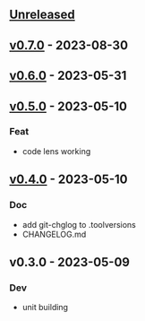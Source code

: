 <a name="unreleased"></a>
## [Unreleased]


<a name="v0.7.0"></a>
## [v0.7.0] - 2023-08-30

<a name="v0.6.0"></a>
## [v0.6.0] - 2023-05-31

<a name="v0.5.0"></a>
## [v0.5.0] - 2023-05-10
### Feat
- code lens working


<a name="v0.4.0"></a>
## [v0.4.0] - 2023-05-10
### Doc
- add git-chglog to .toolversions
- CHANGELOG.md


<a name="v0.3.0"></a>
## v0.3.0 - 2023-05-09
### Dev
- unit building


[Unreleased]: https://github.com/ohmrun/stx/compare/v0.7.0...HEAD
[v0.7.0]: https://github.com/ohmrun/stx/compare/v0.6.0...v0.7.0
[v0.6.0]: https://github.com/ohmrun/stx/compare/v0.5.0...v0.6.0
[v0.5.0]: https://github.com/ohmrun/stx/compare/v0.4.0...v0.5.0
[v0.4.0]: https://github.com/ohmrun/stx/compare/v0.3.0...v0.4.0
